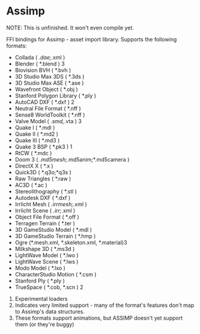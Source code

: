 Assimp
======

NOTE: This is unfinished. It won't even compile yet.

FFI bindings for Assimp - asset import library. Supports the following formats:

- Collada ( *.dae;*.xml )
- Blender ( *.blend ) 3
- Biovision BVH ( *.bvh ) 
- 3D Studio Max 3DS ( *.3ds ) 
- 3D Studio Max ASE ( *.ase ) 
- Wavefront Object ( *.obj ) 
- Stanford Polygon Library ( *.ply ) 
- AutoCAD DXF ( *.dxf ) 2
- Neutral File Format ( *.nff ) 
- Sense8 WorldToolkit ( *.nff ) 
- Valve Model ( *.smd,*.vta ) 3 
- Quake I ( *.mdl ) 
- Quake II ( *.md2 ) 
- Quake III ( *.md3 ) 
- Quake 3 BSP ( *.pk3 ) 1 
- RtCW ( *.mdc )
- Doom 3 ( *.md5mesh;*.md5anim;*.md5camera ) 
- DirectX X ( *.x )
- Quick3D ( *.q3o;*q3s )
- Raw Triangles ( *.raw )
- AC3D ( *.ac )
- Stereolithography ( *.stl )
- Autodesk DXF ( *.dxf )
- Irrlicht Mesh ( *.irrmesh;*.xml )
- Irrlicht Scene ( *.irr;*.xml )
- Object File Format ( *.off )
- Terragen Terrain ( *.ter ) 
- 3D GameStudio Model ( *.mdl ) 
- 3D GameStudio Terrain ( *.hmp )
- Ogre (*.mesh.xml, *.skeleton.xml, *.material)3 
- Milkshape 3D ( *.ms3d )
- LightWave Model ( *.lwo )
- LightWave Scene ( *.lws )
- Modo Model ( *.lxo )
- CharacterStudio Motion ( *.csm )
- Stanford Ply ( *.ply )
- TrueSpace ( *.cob, *.scn ) 2

1. Experimental loaders
2. Indicates very limited support - many of the format's features don't map to Assimp's data structures.
3. These formats support animations, but ASSIMP doesn't yet support them (or they're buggy)
